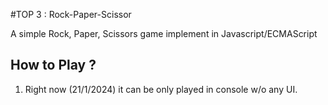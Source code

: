 #TOP 3 : Rock-Paper-Scissor

A simple Rock, Paper, Scissors game implement in Javascript/ECMAScript 

## How to Play ?
 1. Right now (21/1/2024) it can be only played in console w/o any UI.


